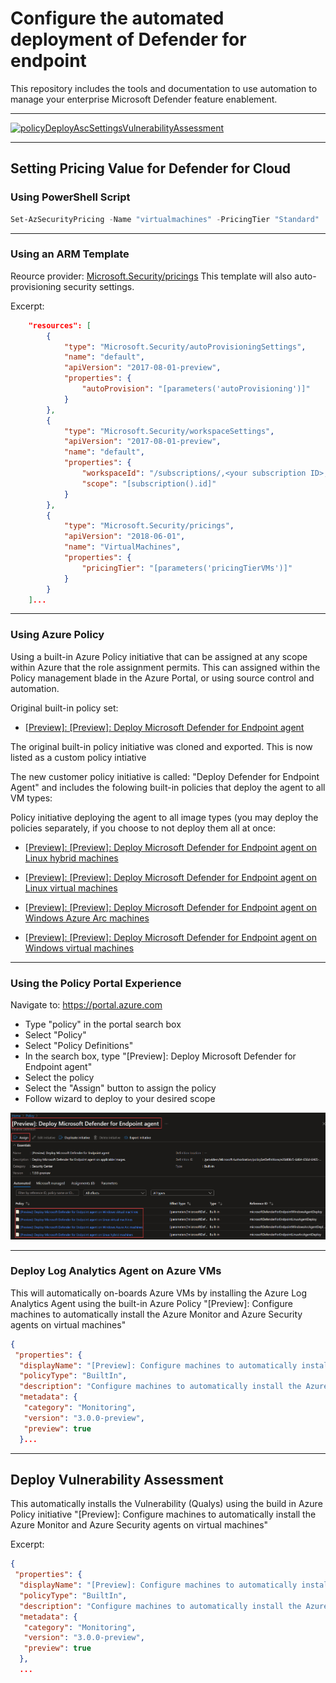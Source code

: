 # Configure the automated deployment of Defender for endpoint

This repository includes the tools and documentation to use automation to manage your enterprise Microsoft Defender feature enablement.

---

[![policyDeployAscSettingsVulnerabilityAssessment](https://github.com/nanigan/asc-standard-demo/actions/workflows/policyDeployAscSettingsVulnerabilityAssessment.yml/badge.svg)](https://github.com/nanigan/asc-standard-demo/actions/workflows/policyDeployAscSettingsVulnerabilityAssessment.yml)

---

## Setting Pricing Value for Defender for Cloud

### Using PowerShell Script

```powershell
Set-AzSecurityPricing -Name "virtualmachines" -PricingTier "Standard"
```
---

### Using an ARM Template 
Reource provider: [Microsoft.Security/pricings](https://docs.microsoft.com/en-us/azure/templates/microsoft.security/pricings?tabs=json) This template will also auto-provisioning security settings.

Excerpt:
```json
    "resources": [
        {
            "type": "Microsoft.Security/autoProvisioningSettings",
            "name": "default",
            "apiVersion": "2017-08-01-preview",
            "properties": {
                "autoProvision": "[parameters('autoProvisioning')]"
            }
        },
        {
            "type": "Microsoft.Security/workspaceSettings",
            "apiVersion": "2017-08-01-preview",
            "name": "default",
            "properties": {
                "workspaceId": "/subscriptions/,<your subscription ID>,/resourcegroups/<your resource group name>/providers/microsoft.operationalinsights/workspaces/<workspace name>",
                "scope": "[subscription().id]"
            }
        },
        {
            "type": "Microsoft.Security/pricings",
            "apiVersion": "2018-06-01",
            "name": "VirtualMachines",
            "properties": {
                "pricingTier": "[parameters('pricingTierVMs')]"
            }
        }
    ]...  
```
---

### Using Azure Policy
Using a built-in Azure Policy initiative that can be assigned at any scope within Azure that the role assignment permits. This can assigned within the Policy management blade in the Azure Portal, or using source control and automation.

Original built-in policy set:

- [[Preview]: [Preview]: Deploy Microsoft Defender for Endpoint agent](https://github.com/Azure/azure-policy/blob/master/built-in-policies/policySetDefinitions/Security%20Center/ASC_MicrosoftDefenderForEndpointAgent.json)

The original built-in policy initiative was cloned and exported. This is now listed as a custom policy intiative

The new customer policy initiative is called: "Deploy Defender for Endpoint Agent" and includes the folowing built-in policies that deploy the agent to all VM types:

Policy initiative deploying the agent to all image types (you may deploy the policies separately, if you choose to not deploy them all at once:

- [[Preview]: [Preview]: Deploy Microsoft Defender for Endpoint agent on Linux hybrid machines](https://portal.azure.com/#blade/Microsoft_Azure_Policy/PolicyDetailBlade/definitionId/%2Fproviders%2FMicrosoft.Authorization%2FpolicyDefinitions%2F4eb909e7-6d64-656d-6465-2eeb297a1625)

- [[Preview]: [Preview]: Deploy Microsoft Defender for Endpoint agent on Linux virtual machines](https://portal.azure.com/#blade/Microsoft_Azure_Policy/PolicyDetailBlade/definitionId/%2Fproviders%2FMicrosoft.Authorization%2FpolicyDefinitions%2Fd30025d0-6d64-656d-6465-67688881b632)

- [[Preview]: [Preview]: Deploy Microsoft Defender for Endpoint agent on Windows Azure Arc machines](https://portal.azure.com/#blade/Microsoft_Azure_Policy/PolicyDetailBlade/definitionId/%2Fproviders%2FMicrosoft.Authorization%2FpolicyDefinitions%2F37c043a6-6d64-656d-6465-b362dfeb354a)

- [[Preview]: [Preview]: Deploy Microsoft Defender for Endpoint agent on Windows virtual machines](https://portal.azure.com/#blade/Microsoft_Azure_Policy/PolicyDetailBlade/definitionId/%2Fproviders%2FMicrosoft.Authorization%2FpolicyDefinitions%2F1ec9c2c2-6d64-656d-6465-3ec3309b8579)

---

### Using the Policy Portal Experience
Navigate to: https://portal.azure.com

- Type "policy" in the portal search box
- Select "Policy"
- Select "Policy Definitions"
- In the search box, type "[Preview]: Deploy Microsoft Defender for Endpoint agent"
- Select the policy
- Select the "Assign" button to assign the policy
- Follow wizard to deploy to your desired scope

![Policy Assignment Screen Shot](images/policy-initiative-assignment.jpg)

---

### Deploy Log Analytics Agent on Azure VMs
This will automatically on-boards Azure VMs by installing the Azure Log Analytics Agent using the built-in Azure Policy "[Preview]: Configure machines to automatically install the Azure Monitor and Azure Security agents on virtual machines"


```json
{
 "properties": {
  "displayName": "[Preview]: Configure machines to automatically install the Azure Monitor and Azure Security agents on virtual machines",
  "policyType": "BuiltIn",
  "description": "Configure machines to automatically install the Azure Monitor and Azure Security agents. Security Center collects events from the agents and uses them to provide security alerts and tailored hardening tasks (recommendations). Create a resource group and Log Analytics workspace in the same region as the machine to store audit records. This policy only applies to VMs in a few regions.",
  "metadata": {
   "category": "Monitoring",
   "version": "3.0.0-preview",
   "preview": true
  }...
```
---

## Deploy Vulnerability Assessment
This automatically installs the Vulnerability (Qualys) using the build in Azure Policy initiative "[Preview]: Configure machines to automatically install the Azure Monitor and Azure Security agents on virtual machines"

Excerpt:
```json
{
 "properties": {
  "displayName": "[Preview]: Configure machines to automatically install the Azure Monitor and Azure Security agents on virtual machines",
  "policyType": "BuiltIn",
  "description": "Configure machines to automatically install the Azure Monitor and Azure Security agents. Security Center collects events from the agents and uses them to provide security alerts and tailored hardening tasks (recommendations). Create a resource group and Log Analytics workspace in the same region as the machine to store audit records. This policy only applies to VMs in a few regions.",
  "metadata": {
   "category": "Monitoring",
   "version": "3.0.0-preview",
   "preview": true
  },
  ...
  ```




